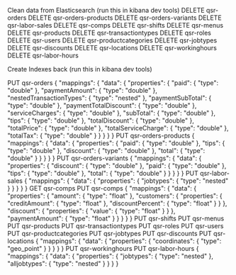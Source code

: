 Clean data from Elasticsearch (run this in kibana dev tools)
DELETE qsr-orders
DELETE qsr-orders-products
DELETE qsr-orders-variants
DELETE qsr-labor-sales
DELETE qsr-comps
DELETE qsr-shifts
DELETE qsr-menus
DELETE qsr-products
DELETE qsr-transactiontypes
DELETE qsr-roles
DELETE qsr-users
DELETE qsr-productcategories
DELETE qsr-jobtypes
DELETE qsr-discounts
DELETE qsr-locations
DELETE qsr-workinghours
DELETE qsr-labor-hours

Create Indexes back (run this in kibana dev tools)

PUT qsr-orders
{
  "mappings": {
    "data": {
      "properties": {
        "paid": {
            "type": "double"
        },
        "paymentAmount": {
            "type": "double"
        },
        "nestedTransactionTypes": {
          "type": "nested"
        },
        "paymentSubTotal": {
           "type": "double"
        },
        "paymentTotalDiscount": {
          "type": "double"
        },
        "serviceCharges": {
            "type": "double"
         },
        "subTotal": {
          "type": "double"
        },
        "tips": {
          "type": "double"
        },
        "totalDiscount": {
          "type": "double"
        },
        "totalPrice": {
          "type": "double"
        },
        "totalServiceCharge": {
          "type": "double"
        },
        "totalTax": {
          "type": "double"
        }
      }
    }
  }
}
PUT qsr-orders-products
{
  "mappings": {
    "data": {
      "properties": {
        "paid": {
          "type": "double"
        },
        "tips": {
          "type": "double"
        },
        "discount": {
          "type": "double"
        },
        "total": {
          "type": "double"
        }
      }
    }
  }
}
PUT qsr-orders-variants
{
  "mappings": {
    "data": {
      "properties": {
        "discount": {
          "type": "double"
        },
        "paid": {
          "type": "double"
        },
        "tips": {
          "type": "double"
        },
        "total": {
          "type": "double"
        }
      }
    }
  }
}
PUT qsr-labor-sales
{
  "mappings": {
    "data": {
      "properties": {
        "jobtypes": {
          "type": "nested"
        }
      }
    }
  }
}
GET qsr-comps
PUT qsr-comps
{
  "mappings": {
    "data": {
      "properties": {
        "amount": {
          "type": "float"
        },
        "customers": {
          "properties": {
            "creditAmount": {
              "type": "float"
            },
            "discountPercent": {
              "type": "float"
            }
          }
        },
        "discount": {
          "properties": {
            "value": {
              "type": "float"
            }
          }
        },
        "paymentAmount": {
          "type": "float"
        }
      }
    }
  }
}
PUT qsr-shifts
PUT qsr-menus
PUT qsr-products
PUT qsr-transactiontypes
PUT qsr-roles
PUT qsr-users
PUT qsr-productcategories
PUT qsr-jobtypes
PUT qsr-discounts
PUT qsr-locations
{
  "mappings": {
    "data": {
      "properties": {
        "coordinates": {
          "type": "geo_point"
        }
      }
    }
  }
}
PUT qsr-workinghours
PUT qsr-labor-hours
{
  "mappings": {
    "data": {
      "properties": {
        "jobtypes": {
          "type": "nested"
        },
        "alljobtypes": {
          "type": "nested"
        }
      }
    }
  }
